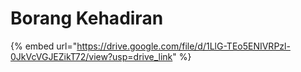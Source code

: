 # Borang Kehadiran

{% embed url="https://drive.google.com/file/d/1LlG-TEo5ENIVRPzl-0JkVcVGJEZikT72/view?usp=drive_link" %}
